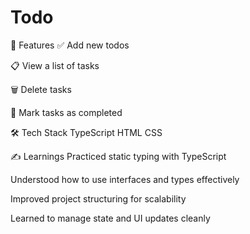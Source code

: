 # Todo

🚀 Features
✅ Add new todos

📋 View a list of tasks

🗑️ Delete tasks

📌 Mark tasks as completed


🛠️ Tech Stack
TypeScript
HTML
CSS

✍️ Learnings
Practiced static typing with TypeScript

Understood how to use interfaces and types effectively

Improved project structuring for scalability

Learned to manage state and UI updates cleanly
